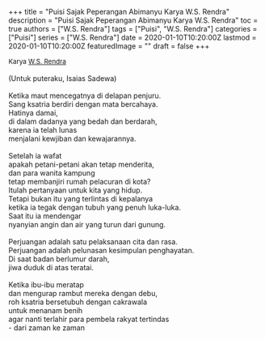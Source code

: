 +++
title = "Puisi Sajak Peperangan Abimanyu Karya W.S. Rendra"
description = "Puisi Sajak Peperangan Abimanyu Karya W.S. Rendra"
toc = true
authors = ["W.S. Rendra"]
tags = ["Puisi", "W.S. Rendra"]
categories = ["Puisi"]
series = ["W.S. Rendra"]
date = 2020-01-10T10:20:00Z
lastmod = 2020-01-10T10:20:00Z
featuredImage = ""
draft = false
+++

<div style="text-align: justify;">
<div style="font-size: small;">Karya <a href="/authors/w.s.-rendra/" target="_blank">W.S. Rendra</a></div><br />
(Untuk puteraku, Isaias Sadewa)<br /><br />Ketika maut mencegatnya di delapan penjuru.<br />Sang ksatria berdiri dengan mata bercahaya.<br />Hatinya damai,<br />di dalam dadanya yang bedah dan berdarah,<br />karena ia telah lunas<br />menjalani kewjiban dan kewajarannya.<br /><br />Setelah ia wafat<br />apakah petani-petani akan tetap menderita,<br />dan para wanita kampung<br />tetap membanjiri rumah pelacuran di kota?<br />Itulah pertanyaan untuk kita yang hidup.<br />Tetapi bukan itu yang terlintas di kepalanya<br />ketika ia tegak dengan tubuh yang penuh luka-luka.<br />Saat itu ia mendengar<br />nyanyian angin dan air yang turun dari gunung.<br /><br />Perjuangan adalah satu pelaksanaan cita dan rasa.<br />Perjuangan adalah pelunasan kesimpulan penghayatan.<br />Di saat badan berlumur darah,<br />jiwa duduk di atas teratai.<br /><br />Ketika ibu-ibu meratap<br />dan mengurap rambut mereka dengan debu,<br />roh ksatria bersetubuh dengan cakrawala<br />untuk menanam benih<br />agar nanti terlahir para pembela rakyat tertindas<br />- dari zaman ke zaman</div>
